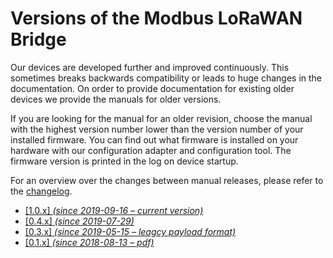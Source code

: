 # Versions of the Modbus LoRaWAN Bridge

Our devices are developed further and improved continuously. This sometimes breaks 
backwards compatibility or leads to huge changes in the documentation. On order to 
provide documentation for existing older devices we provide the manuals for older 
versions. 

If you are looking for the manual for an older revision, choose the manual with the
highest version number lower than the version number of your installed firmware. 
You can find out what firmware is installed on your hardware with our configuration 
adapter and configuration tool. The firmware version is printed in the log on device 
startup.

For an overview over the changes between manual releases, please refer to the 
[changelog](firmware.md#changelog).

* [[1.0.x] *(since 2019-09-16 &ndash; current version)*](index.md)
* [[0.4.x] *(since 2019-07-29)*](0.4.0/index.md)
* [[0.3.x] *(since 2019-05-15 &ndash; leagcy payload format)*](0.3.0/index.md)
* [[0.1.x] *(since 2018-08-13 &ndash; pdf)*](0.1.0/lorawan-modbus-bridge_en_0.1.0.pdf)